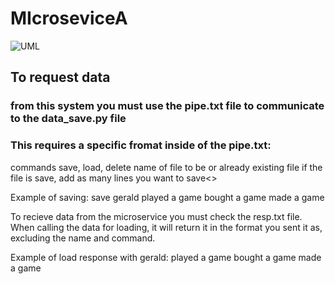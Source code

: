# MIcroseviceA

![UML](https://github.com/NicholasGraalum/MIcroseviceA/assets/129789294/d71eceef-db43-4cba-ab6e-16a76a676df3)

## To request data
### from this system you must use the pipe.txt file to communicate to the data_save.py file
### This requires a specific fromat inside of the pipe.txt:

commands save, load, delete
name of file to be or already existing file
if the file is save, add as many lines you want to save<>

Example of saving:
save
gerald
played a game 
bought a game
made a game

To recieve data from the microservice you must check the resp.txt file.
When calling the data for loading, it will return it in the format you sent it as, excluding the name and command.

Example of load response with gerald:
played a game 
bought a game
made a game
